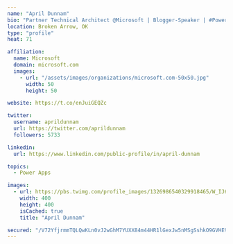 ```yaml
---
name: "April Dunnam"
bio: "Partner Technical Architect @Microsoft | Blogger-Speaker | #PowerApps, #PowerAutomate, #Office365, #SharePoint | #WIT | #Karaoke Queen"
location: Broken Arrow, OK
type: "profile"
heat: 71

affiliation:
  name: Microsoft
  domain: microsoft.com
  images:
    - url: "/assets/images/organizations/microsoft.com-50x50.jpg"
      width: 50
      height: 50

website: https://t.co/enJuiGEQZc

twitter:
  username: aprildunnam
  url: https://twitter.com/aprildunnam
  followers: 5733

linkedin:
  url: https://www.linkedin.com/public-profile/in/april-dunnam

topics:
  - Power Apps

images:
  - url: https://pbs.twimg.com/profile_images/1326986540329918465/W_IJ6Ih2_400x400.jpg
    width: 400
    height: 400
    isCached: true
    title: "April Dunnam"

secured: "/V72YfjrmmTQLQwKLn0vJ2wGhM7YUXX84m44HR1lGexJw5nMSgSshkO9GVHE9b9k48WpqSlArABn6LmxTWDY0+UXvMqKPR+3dNUC+W9CxR89fvqZVBv4HXlgLbXB5lefg69T6Njz2mJTBd2sieUfgSTne44cBO9eWjhoRgOoDXxXKpUdf3MP8++m9fP0jqJuQ3zxR4DfD1wTAOMjfIqvV2qvbrbSIRtA+HqbvvJ9O8riOvIZYv+jl7eFfUI5NfUjQWBcOCNNUKVgJibCwCaqPeP80JvayHt6BSyKN8TKl83FaAeRolb1d+rd5k257JAXpGOT1W8mGzeK2c99RmWHfmVndZiiFagjqbV8r1AoYTZTZ2t9JiyXRkByiz/e1Qyrqeix8DK1zYxvFM7D2KPU3Ga7eStko1sJ6r08ekGiA0M=;oS4t9MwkAyJnbPmzRiOPCQ=="
---
```


